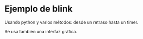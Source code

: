 # Ejemplo de blink
Usando python y varios métodos: desde un retraso hasta un timer.

Se usa también una interfaz gráfica.

